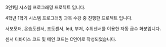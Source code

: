 3인1팀 시스템 프로그래밍 프로젝트 입니다.

4학년 1학기 시스템 프로그래밍 과목 수강 중 진행한 프로젝트 입니다.

서보모터, 온습도센서, 조도센서, led, 부저, 수위센서를 이용한 자동 급수 화분입니다.

센서 디바이스 코드 및 메인 코드는 C언어로 작성되었습니다.

